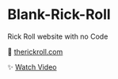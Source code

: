# Blank-Rick-Roll

Rick Roll website with no Code

🔗 [therickroll.com](https://therickroll.com)

✨ [Watch Video](https://www.youtube.com/watch?v=msdymgkhePo)
